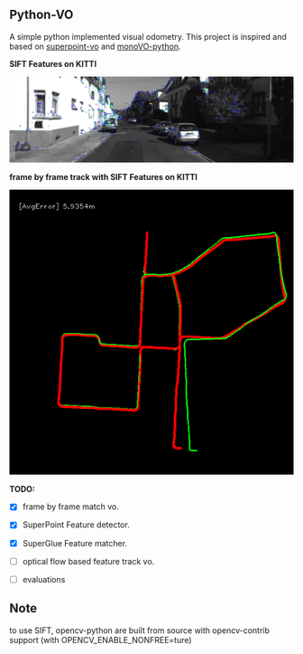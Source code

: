 ## Python-VO
A simple python implemented visual odometry. This project is inspired and based on [superpoint-vo](https://github.com/syinari0123/SuperPoint-VO) and [monoVO-python](https://github.com/uoip/monoVO-python).

**SIFT Features on KITTI**

![sift_keypoints](screenshots/sift_keypoints.png)

**frame by frame track with SIFT Features on KITTI**

![sift_trajectory](screenshots/sift_trajectory.png)

**TODO:**
- [x] frame by frame match vo.
- [x] SuperPoint Feature detector.
- [x] SuperGlue Feature matcher.


- [ ] optical flow based feature track vo.

- [ ] evaluations

## Note
to use SIFT, opencv-python are built from source with opencv-contrib support (with OPENCV_ENABLE_NONFREE=ture)
